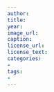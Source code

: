 ```yaml
---
author:
title:
year:
image_url:
caption:
license_url:
license_text:
categories:
- 
tags:
- 
---
```

